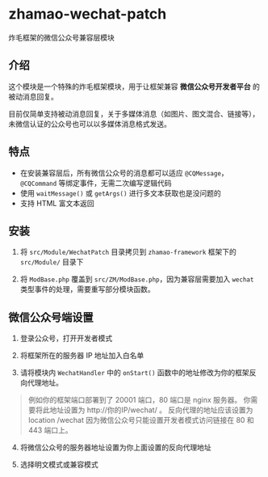 # zhamao-wechat-patch
炸毛框架的微信公众号兼容层模块

## 介绍
这个模块是一个特殊的炸毛框架模块，用于让框架兼容 **微信公众号开发者平台** 的被动消息回复。

目前仅简单支持被动消息回复，关于多媒体消息（如图片、图文混合、链接等），未微信认证的公众号也可以以多媒体消息格式发送。

## 特点
- 在安装兼容层后，所有微信公众号的消息都可以适应 `@CQMessage`，`@CQCommand` 等绑定事件，无需二次编写逻辑代码
- 使用 `waitMessage()` 或 `getArgs()` 进行多文本获取也是没问题的
- 支持 HTML 富文本返回

## 安装
1. 将 `src/Module/WechatPatch` 目录拷贝到 `zhamao-framework` 框架下的 `src/Module/` 目录下

2. 将 `ModBase.php` 覆盖到 `src/ZM/ModBase.php`，因为兼容层需要加入 `wechat` 类型事件的处理，需要重写部分模块函数。

## 微信公众号端设置
1. 登录公众号，打开开发者模式

2. 将框架所在的服务器 IP 地址加入白名单

3. 请将模块内 `WechatHandler` 中的 `onStart()` 函数中的地址修改为你的框架反向代理地址。

> 例如你的框架端口部署到了 20001 端口，80 端口是 nginx 服务器。
> 你需要将此地址设置为 http://你的IP/wechat/ 。
> 反向代理的地址应该设置为 location /wechat
> 因为微信公众号只能设置开发者模式访问链接在 80 和 443 端口上。

4. 将微信公众号的服务器地址设置为你上面设置的反向代理地址

5. 选择明文模式或兼容模式
